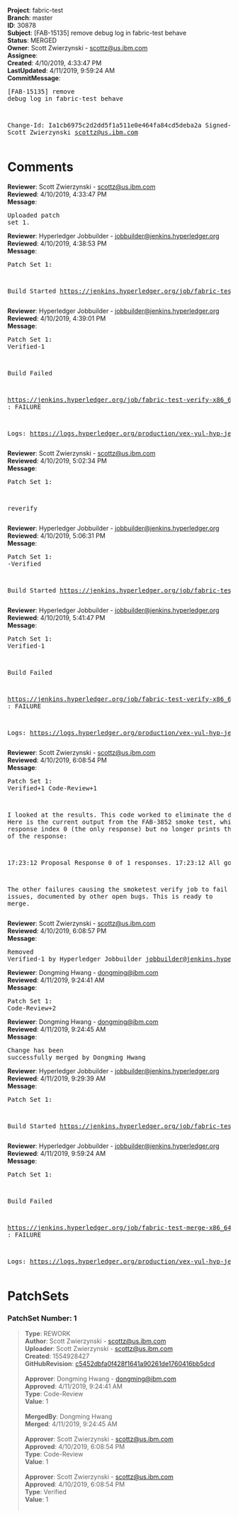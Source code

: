 <strong>Project</strong>: fabric-test<br><strong>Branch</strong>: master<br><strong>ID</strong>: 30878<br><strong>Subject</strong>: [FAB-15135] remove debug log in fabric-test behave<br><strong>Status</strong>: MERGED<br><strong>Owner</strong>: Scott Zwierzynski - scottz@us.ibm.com<br><strong>Assignee</strong>:<br><strong>Created</strong>: 4/10/2019, 4:33:47 PM<br><strong>LastUpdated</strong>: 4/11/2019, 9:59:24 AM<br><strong>CommitMessage</strong>:<br><pre>[FAB-15135] remove debug log in fabric-test behave

Change-Id: Ia1cb6975c2d2dd5f1a511e0e464fa84cd5deba2a
Signed-off-by: Scott Zwierzynski <scottz@us.ibm.com>
</pre><h1>Comments</h1><strong>Reviewer</strong>: Scott Zwierzynski - scottz@us.ibm.com<br><strong>Reviewed</strong>: 4/10/2019, 4:33:47 PM<br><strong>Message</strong>: <pre>Uploaded patch set 1.</pre><strong>Reviewer</strong>: Hyperledger Jobbuilder - jobbuilder@jenkins.hyperledger.org<br><strong>Reviewed</strong>: 4/10/2019, 4:38:53 PM<br><strong>Message</strong>: <pre>Patch Set 1:

Build Started https://jenkins.hyperledger.org/job/fabric-test-verify-x86_64/2814/</pre><strong>Reviewer</strong>: Hyperledger Jobbuilder - jobbuilder@jenkins.hyperledger.org<br><strong>Reviewed</strong>: 4/10/2019, 4:39:01 PM<br><strong>Message</strong>: <pre>Patch Set 1: Verified-1

Build Failed 

https://jenkins.hyperledger.org/job/fabric-test-verify-x86_64/2814/ : FAILURE

Logs: https://logs.hyperledger.org/production/vex-yul-hyp-jenkins-3/fabric-test-verify-x86_64/2814</pre><strong>Reviewer</strong>: Scott Zwierzynski - scottz@us.ibm.com<br><strong>Reviewed</strong>: 4/10/2019, 5:02:34 PM<br><strong>Message</strong>: <pre>Patch Set 1:

reverify</pre><strong>Reviewer</strong>: Hyperledger Jobbuilder - jobbuilder@jenkins.hyperledger.org<br><strong>Reviewed</strong>: 4/10/2019, 5:06:31 PM<br><strong>Message</strong>: <pre>Patch Set 1: -Verified

Build Started https://jenkins.hyperledger.org/job/fabric-test-verify-x86_64/2815/</pre><strong>Reviewer</strong>: Hyperledger Jobbuilder - jobbuilder@jenkins.hyperledger.org<br><strong>Reviewed</strong>: 4/10/2019, 5:41:47 PM<br><strong>Message</strong>: <pre>Patch Set 1: Verified-1

Build Failed 

https://jenkins.hyperledger.org/job/fabric-test-verify-x86_64/2815/ : FAILURE

Logs: https://logs.hyperledger.org/production/vex-yul-hyp-jenkins-3/fabric-test-verify-x86_64/2815</pre><strong>Reviewer</strong>: Scott Zwierzynski - scottz@us.ibm.com<br><strong>Reviewed</strong>: 4/10/2019, 6:08:54 PM<br><strong>Message</strong>: <pre>Patch Set 1: Verified+1 Code-Review+1

I looked at the results. This code worked to eliminate the debug log. Here is the current output from the FAB-3852 smoke test, which prints response index 0 (the only response) but no longer prints the contents of the response:

17:23:12 Proposal Response 0 of 1 responses.
17:23:12 All good

The other failures causing the smoketest verify job to fail are known issues, documented by other open bugs. This is ready to merge.</pre><strong>Reviewer</strong>: Scott Zwierzynski - scottz@us.ibm.com<br><strong>Reviewed</strong>: 4/10/2019, 6:08:57 PM<br><strong>Message</strong>: <pre>Removed Verified-1 by Hyperledger Jobbuilder <jobbuilder@jenkins.hyperledger.org>
</pre><strong>Reviewer</strong>: Dongming Hwang - dongming@ibm.com<br><strong>Reviewed</strong>: 4/11/2019, 9:24:41 AM<br><strong>Message</strong>: <pre>Patch Set 1: Code-Review+2</pre><strong>Reviewer</strong>: Dongming Hwang - dongming@ibm.com<br><strong>Reviewed</strong>: 4/11/2019, 9:24:45 AM<br><strong>Message</strong>: <pre>Change has been successfully merged by Dongming Hwang</pre><strong>Reviewer</strong>: Hyperledger Jobbuilder - jobbuilder@jenkins.hyperledger.org<br><strong>Reviewed</strong>: 4/11/2019, 9:29:39 AM<br><strong>Message</strong>: <pre>Patch Set 1:

Build Started https://jenkins.hyperledger.org/job/fabric-test-merge-x86_64/637/</pre><strong>Reviewer</strong>: Hyperledger Jobbuilder - jobbuilder@jenkins.hyperledger.org<br><strong>Reviewed</strong>: 4/11/2019, 9:59:24 AM<br><strong>Message</strong>: <pre>Patch Set 1:

Build Failed 

https://jenkins.hyperledger.org/job/fabric-test-merge-x86_64/637/ : FAILURE

Logs: https://logs.hyperledger.org/production/vex-yul-hyp-jenkins-3/fabric-test-merge-x86_64/637</pre><h1>PatchSets</h1><h3>PatchSet Number: 1</h3><blockquote><strong>Type</strong>: REWORK<br><strong>Author</strong>: Scott Zwierzynski - scottz@us.ibm.com<br><strong>Uploader</strong>: Scott Zwierzynski - scottz@us.ibm.com<br><strong>Created</strong>: 1554928427<br><strong>GitHubRevision</strong>: [c5452dbfa0f428f1641a90261de1760416bb5dcd](https://github.com/hyperledger/fabric-test/commit/c5452dbfa0f428f1641a90261de1760416bb5dcd)<br><br><strong>Approver</strong>: Dongming Hwang - dongming@ibm.com<br><strong>Approved</strong>: 4/11/2019, 9:24:41 AM<br><strong>Type</strong>: Code-Review<br><strong>Value</strong>: 1<br><br><strong>MergedBy</strong>: Dongming Hwang<br><strong>Merged</strong>: 4/11/2019, 9:24:45 AM<br><br><strong>Approver</strong>: Scott Zwierzynski - scottz@us.ibm.com<br><strong>Approved</strong>: 4/10/2019, 6:08:54 PM<br><strong>Type</strong>: Code-Review<br><strong>Value</strong>: 1<br><br><strong>Approver</strong>: Scott Zwierzynski - scottz@us.ibm.com<br><strong>Approved</strong>: 4/10/2019, 6:08:54 PM<br><strong>Type</strong>: Verified<br><strong>Value</strong>: 1<br><br></blockquote>